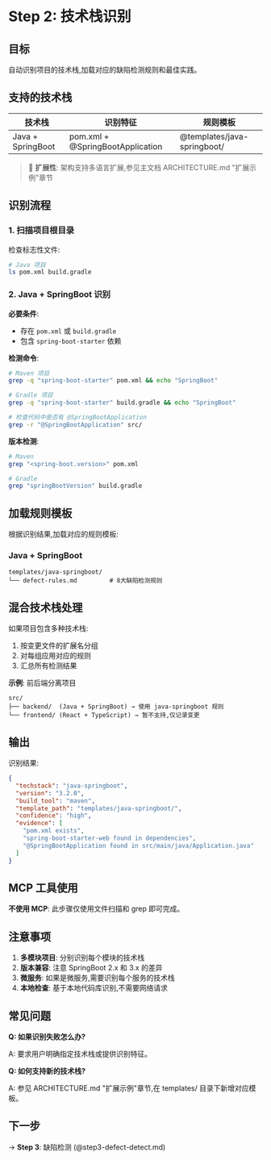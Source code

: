 # Step 2: 技术栈识别

## 目标

自动识别项目的技术栈,加载对应的缺陷检测规则和最佳实践。

## 支持的技术栈

| 技术栈 | 识别特征 | 规则模板 |
|--------|---------|---------|
| Java + SpringBoot | pom.xml + @SpringBootApplication | @templates/java-springboot/ |

> 🚀 **扩展性**: 架构支持多语言扩展,参见主文档 ARCHITECTURE.md "扩展示例"章节

## 识别流程

### 1. 扫描项目根目录

检查标志性文件:

```bash
# Java 项目
ls pom.xml build.gradle
```

### 2. Java + SpringBoot 识别

**必要条件**:

- 存在 `pom.xml` 或 `build.gradle`
- 包含 `spring-boot-starter` 依赖

**检测命令**:

```bash
# Maven 项目
grep -q "spring-boot-starter" pom.xml && echo "SpringBoot"

# Gradle 项目
grep -q "spring-boot-starter" build.gradle && echo "SpringBoot"

# 检查代码中是否有 @SpringBootApplication
grep -r "@SpringBootApplication" src/
```

**版本检测**:

```bash
# Maven
grep "<spring-boot.version>" pom.xml

# Gradle
grep "springBootVersion" build.gradle
```

## 加载规则模板

根据识别结果,加载对应的规则模板:

### Java + SpringBoot

```
templates/java-springboot/
└── defect-rules.md         # 8大缺陷检测规则
```

## 混合技术栈处理

如果项目包含多种技术栈:

1. 按变更文件的扩展名分组
2. 对每组应用对应的规则
3. 汇总所有检测结果

**示例**: 前后端分离项目

```
src/
├── backend/  (Java + SpringBoot) → 使用 java-springboot 规则
└── frontend/ (React + TypeScript) → 暂不支持,仅记录变更
```

## 输出

识别结果:

```json
{
  "techstack": "java-springboot",
  "version": "3.2.0",
  "build_tool": "maven",
  "template_path": "templates/java-springboot/",
  "confidence": "high",
  "evidence": [
    "pom.xml exists",
    "spring-boot-starter-web found in dependencies",
    "@SpringBootApplication found in src/main/java/Application.java"
  ]
}
```

## MCP 工具使用

**不使用 MCP**: 此步骤仅使用文件扫描和 grep 即可完成。

## 注意事项

1. **多模块项目**: 分别识别每个模块的技术栈
2. **版本兼容**: 注意 SpringBoot 2.x 和 3.x 的差异
3. **微服务**: 如果是微服务,需要识别每个服务的技术栈
4. **本地检查**: 基于本地代码库识别,不需要网络请求

## 常见问题

**Q: 如果识别失败怎么办?**

A: 要求用户明确指定技术栈或提供识别特征。

**Q: 如何支持新的技术栈?**

A: 参见 ARCHITECTURE.md "扩展示例"章节,在 templates/ 目录下新增对应模板。

## 下一步

→ **Step 3**: 缺陷检测 (@step3-defect-detect.md)

